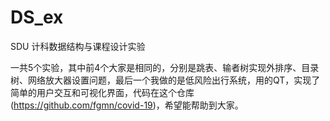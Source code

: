 # DS_ex
SDU 计科数据结构与课程设计实验

一共5个实验，其中前4个大家是相同的，分别是跳表、输者树实现外排序、目录树、网络放大器设置问题，最后一个我做的是低风险出行系统，用的QT，实现了简单的用户交互和可视化界面，代码在这个仓库(https://github.com/fgmn/covid-19)，希望能帮助到大家。
